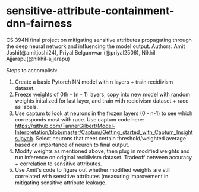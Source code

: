# sensitive-attribute-containment-dnn-fairness
CS 394N final project on mitigating sensitive attributes propagating through the deep neural network and influencing the model output.
Authors: Amit Joshi(@amitjoshi24), Priyal Belgamwar (@priyal2506), Nikhil Ajjarapu(@nikhil-ajjarapu)

Steps to accomplish:

1) Create a basic Pytorch NN model with n layers + train recidivism dataset. 
2) Freeze weights of 0th - (n - 1) layers, copy into new model with random weights initalized for last layer, and train with recidivism dataset + race as labels. 
3) Use captum to look at neurons in the frozen layers (0 - n-1) to see which corresponds most with race. Use captum code here: https://github.com/TannerGilbert/Model-Interpretation/blob/master/Captum/Getting_started_with_Captum_Insights.ipynb. Select neurons that meet certain threshold/weighted average based on importance of neuron to final output.
4) Modify weights as mentioned above, then plug in modified weights and run inference on original recidivism dataset. Tradeoff between accuracy + correlation to sensitive attributes.
5) Use Amit's code to figure out whether modified weights are still correlated with sensitive attributes (measuring improvement in mitigating sensitive attribute leakage.
